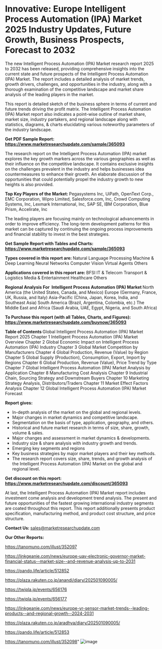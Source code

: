 # Innovative: Europe Intelligent Process Automation (IPA) Market 2025 Industry Updates, Future Growth, Business Prospects, Forecast to 2032

The new Intelligent Process Automation (IPA) Market research report 2025 to 2032 has been released, providing comprehensive insights into the current state and future prospects of the Intelligent Process Automation (IPA) Market. The report includes a detailed analysis of market trends, growth drivers, challenges, and opportunities in the industry, along with a thorough examination of the competitive landscape and market share analysis of the leading players in the market.

This report is detailed sketch of the business sphere in terms of current and future trends driving the profit matrix. The Intelligent Process Automation (IPA) Market report also indicates a point-wise outline of market share, market size, industry partakers, and regional landscape along with statistics, diagrams, &amp; charts elucidating various noteworthy parameters of the industry landscape.

<strong><b>Get PDF Sample Report: <a href=https://www.marketresearchupdate.com/sample/365093>https://www.marketresearchupdate.com/sample/365093</a></b></strong>

The research report on the Intelligent Process Automation (IPA) market explores the key growth markers across the various geographies as well as their influence on the competitive landscape. It contains exclusive insights on the challenges prevalent in the industry and helps businesses idea countermeasures to enhance their growth. An elaborate discussion of the opportunities that could potentially propel the industry growth to new heights is also provided.

<strong><b>Top Key Players of the Market:
</b></strong>Pegasystems Inc, UiPath, OpenText Corp., EMC Corporation, Wipro Limited, Salesforce.com, Inc, Crowd Computing Systems, Inc, Lexmark International, Inc, SAP SE, IBM Corporation, Blue Prism, Accelirate, Inc<strong><b>
</b></strong>

The leading players are focusing mainly on technological advancements in order to improve efficiency. The long-term development patterns for this market can be captured by continuing the ongoing process improvements and financial stability to invest in the best strategies.

<strong><b>Get Sample Report with Tables and Charts: <a href=https://www.marketresearchupdate.com/sample/365093>https://www.marketresearchupdate.com/sample/365093</a></b></strong>

<strong><b>Types covered in this report are:
</b></strong>Natural Language Processing
Machine & Deep Learning
Neural Networks
Computer Vision
Virtual Agents
Others<strong><b>
</b></strong>

<strong><b>Applications covered in this report are:
</b></strong>BFSI
IT & Telecom
Transport & Logistics
Media & Entertainment
Healthcare
Others<strong><b>
</b></strong>

<strong><b>Regional Analysis For  Intelligent Process Automation (IPA) Market</b></strong><strong><b>
</b></strong>North America (the United States, Canada, and Mexico)
Europe (Germany, France, UK, Russia, and Italy)
Asia-Pacific (China, Japan, Korea, India, and Southeast Asia)
South America (Brazil, Argentina, Colombia, etc.)
The Middle East and Africa (Saudi Arabia, UAE, Egypt, Nigeria, and South Africa)

<strong><b>To Purchase this report (with all Tables, Charts, and Figures): <a href=https://www.marketresearchupdate.com/buynow/365093>https://www.marketresearchupdate.com/buynow/365093</a></b></strong>

<strong><b>Table of Contents</b></strong><strong><b>
</b></strong>Global Intelligent Process Automation (IPA) Market Report 2025
Chapter 1 Intelligent Process Automation (IPA) Market Overview
Chapter 2 Global Economic Impact on Intelligent Process Automation (IPA) Industry
Chapter 3 Global Market Competition by Manufacturers
Chapter 4 Global Production, Revenue (Value) by Region
Chapter 5 Global Supply (Production), Consumption, Export, Import by Regions
Chapter 6 Global Production, Revenue (Value), Price Trend by Type
Chapter 7 Global Intelligent Process Automation (IPA) Market Analysis by Application
Chapter 8 Manufacturing Cost Analysis
Chapter 9 Industrial Chain, Sourcing Strategy and Downstream Buyers
Chapter 10 Marketing Strategy Analysis, Distributors/Traders
Chapter 11 Market Effect Factors Analysis
Chapter 12 Global Intelligent Process Automation (IPA) Market Forecast

<strong><b>Report gives:</b></strong>

- In-depth analysis of the market on the global and regional levels.
- Major changes in market dynamics and competitive landscape.
- Segmentation on the basis of type, application, geography, and others.
- Historical and future market research in terms of size, share, growth, volume &amp; sales.
- Major changes and assessment in market dynamics &amp; developments.
- Industry size &amp; share analysis with industry growth and trends.
- Emerging key segments and regions
- Key business strategies by major market players and their key methods.
- The research report covers size, share, trends, and growth analysis of the Intelligent Process Automation (IPA) Market on the global and regional level.

<strong><b>Get discount on this report: <a href=https://www.marketresearchupdate.com/discount/365093>https://www.marketresearchupdate.com/discount/365093</a></b></strong>

At last, the Intelligent Process Automation (IPA) Market report includes investment come analysis and development trend analysis. The present and future opportunities of the fastest growing international industry segments are coated throughout this report. This report additionally presents product specification, manufacturing method, and product cost structure, and price structure.

<strong><b>Contact Us:
</b></strong>sales@marketresearchupdate.com

<strong>Our Other Reports:</strong>

<a href=https://tanomuno.com/illust/352097>https://tanomuno.com/illust/352097</a>

<a href=https://linkgeanie.com/news/europe-uav-electronic-governor-market-financial-status--market-size--and-revenue-analysis-up-to-2031>https://linkgeanie.com/news/europe-uav-electronic-governor-market-financial-status--market-size--and-revenue-analysis-up-to-2031</a>

<a href=https://pando.life/article/512852>https://pando.life/article/512852</a>

<a href=https://plaza.rakuten.co.jp/anandi/diary/202501090005/>https://plaza.rakuten.co.jp/anandi/diary/202501090005/</a>

<a href=https://twipla.jp/events/656176>https://twipla.jp/events/656176</a>

<a href=https://twipla.jp/events/656177>https://twipla.jp/events/656177</a>

<a href=https://linkgeanie.com/news/europe-vr-sensor-market-trends--leading-products--and-regional-growth--2024-2031>https://linkgeanie.com/news/europe-vr-sensor-market-trends--leading-products--and-regional-growth--2024-2031</a>

<a href=https://plaza.rakuten.co.jp/aradhya/diary/202501090005/>https://plaza.rakuten.co.jp/aradhya/diary/202501090005/</a>

<a href=https://pando.life/article/512853>https://pando.life/article/512853</a>

<a href=https://tanomuno.com/illust/352098>https://tanomuno.com/illust/352098</a>"
![image](https://github.com/user-attachments/assets/1ecf070f-a5a0-4842-bbb1-75f63f25f190)
